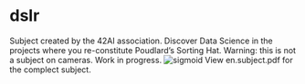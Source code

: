 # dslr
Subject created by the 42AI association. Discover Data Science in the projects where you re-constitute Poudlard’s Sorting Hat. Warning: this is not a subject on cameras.
Work in progress.
![sigmoid](https://www.researchgate.net/profile/Tali_Leibovich-Raveh/publication/325868989/figure/fig2/AS:639475206074368@1529474178211/A-Basic-sigmoid-function-with-two-parameters-c1-and-c2-as-commonly-used-for-subitizing.png)
View en.subject.pdf for the complect subject.
